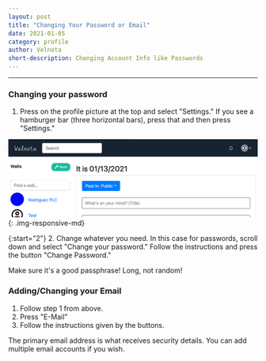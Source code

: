 ```yaml
---
layout: post
title: "Changing Your Password or Email"
date: 2021-01-05
category: profile
author: Velnota
short-description: Changing Account Info like Passwords
---
```


-----

### Changing your password
1. Press on the profile picture at the top and select "Settings."
   If you see a hamburger bar (three horizontal bars), press that and
   then press "Settings."

![Top Nav](/assets/screenshots/topnav.png)
{: .img-responsive-md}

{:start="2"} 
2. Change whatever you need. In this case for passwords,
   scroll down and select "Change your password." Follow the
   instructions and press the button "Change Password."

Make sure it's a good passphrase! Long, not random!

### Adding/Changing your Email

1. Follow step 1 from above.
2. Press "E-Mail"
3. Follow the instructions given by the buttons.

The primary email address is what receives
security details. You can add multiple email
accounts if you wish.
